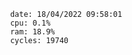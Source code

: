 

                date: 18/04/2022 09:58:01
                cpu: 0.1%
                ram: 18.9%
                cycles: 19740

                         